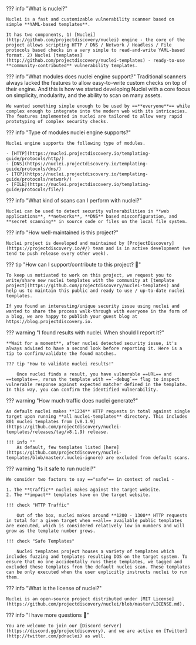 ??? info "What is nuclei?"

	Nuclei is a fast and customizable vulnerability scanner based on simple **YAML-based templates**.
	
	It has two components, 1) [Nuclei](http://github.com/projectdiscovery/nuclei) engine - the core of the project allows scripting HTTP / DNS / Network / Headless / File protocols based checks in a very simple to read-and-write YAML-based format. 2) Nuclei [templates](http://github.com/projectdiscovery/nuclei-templates) - ready-to-use **community-contributed** vulnerability templates.


??? info "What modules does nuclei engine support?"
	Traditional scanners always lacked the features to allow easy-to-write custom checks on top of their engine. And this is how we started developing Nuclei with a core focus on simplicity, modularity, and the ability to scan on many assets.

	We wanted something simple enough to be used by ==**everyone**== while complex enough to integrate into the modern web with its intricacies. The features implemented in nuclei are tailored to allow very rapid prototyping of complex security checks.

??? info "Type of modules nuclei engine supports?"

	Nuclei engine supports the following type of modules.

	- [HTTP](https://nuclei.projectdiscovery.io/templating-guide/protocols/http/)
	- [DNS](https://nuclei.projectdiscovery.io/templating-guide/protocols/dns/)
	- [TCP](https://nuclei.projectdiscovery.io/templating-guide/protocols/network/)
	- [FILE](https://nuclei.projectdiscovery.io/templating-guide/protocols/file/)

??? info "What kind of scans can I perform with nuclei?"

	Nuclei can be used to detect security vulnerabilities in **web applications**, **networks**, **DNS** based misconfiguration, and **secret scanning** in source code or files on the local file system.

??? info "How well-maintained is this project?"

	Nuclei project is developed and maintained by [ProjectDiscovery](https://projectdiscovery.io/#/) team and is in active development (we tend to push release every other week).

??? tip "How can I support/contribute to this project? 💙"

	To keep us motivated to work on this project, we request you to write/share new nuclei templates with the community at [template project](https://github.com/projectdiscovery/nuclei-templates) and help us to maintain this public and ready to use / up-to-date nuclei templates.

	If you found an interesting/unique security issue using nuclei and wanted to share the process walk-through with everyone in the form of a blog, we are happy to publish your guest blog at https://blog.projectdiscovery.io.

??? warning "I found results with nuclei. When should I report it?"

	**Wait for a moment**, after nuclei detected security issue, it's always advised to have a second look before reporting it. Here is a tip to confirm/validate the found matches.

	??? tip "How to validate nuclei results!"

		Once nuclei finds a result, you have vulnerable ==URL== and ==template==, rerun the template with ==`-debug`== flag to inspect vulnerable response against expected matcher defined in the template. In this way, you can confirm the identified vulnerability.

??? warning "How much traffic does nuclei generate?"
	
	As default nuclei makes **1234** HTTP requests in total against single target upon running **all nuclei-templates** directory. This includes 801 nuclei templates from [v8.1.9](https://github.com/projectdiscovery/nuclei-templates/releases/tag/v8.1.9) release.

	!!! info ""
		As default, few templates listed [here](https://github.com/projectdiscovery/nuclei-templates/blob/master/.nuclei-ignore) are excluded from default scans.


??? warning "Is it safe to run nuclei?"

	We consider two factors to say =="safe"== in context of nuclei -

	1. The **traffic** nuclei makes against the target website.
	2. The **impact** templates have on the target website.

	!!! check "HTTP Traffic"

		Out of the box, nuclei makes around **1200 - 1300** HTTP requests in total for a given target when ==all== available public templates are executed, which is considered relatively low in numbers and will grow as the template number grows.

	!!! check "Safe Templates"

		Nuclei templates project houses a variety of templates which includes fuzzing and templates resulting DOS on the target system. To ensure that no one accidentally runs these templates, we tagged and excluded these templates from the default nuclei scan. These templates can be only executed when the user explicitly instructs nuclei to run them.

??? info "What is the license of nuclei?"

	Nuclei is an open-source project distributed under [MIT License](https://github.com/projectdiscovery/nuclei/blob/master/LICENSE.md).


??? info "I have more questions 🙋"
	
	You are welcome to join our [Discord server](https://discord.gg/projectdiscovery), and we are active on [Twitter](http://twitter.com/pdnuclei) as well.